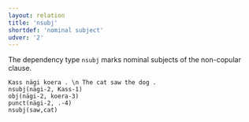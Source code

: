 ```yaml
---
layout: relation
title: 'nsubj'
shortdef: 'nominal subject'
udver: '2'
---
```


The dependency type `nsubj` marks nominal subjects of the non-copular clause.

~~~ sdparse
Kass nägi koera . \n The cat saw the dog .
nsubj(nägi-2, Kass-1)
obj(nägi-2, koera-3)
punct(nägi-2, .-4)
nsubj(saw,cat)
~~~

<!-- Interlanguage links updated Út 9. května 2023, 20:04:22 CEST -->

